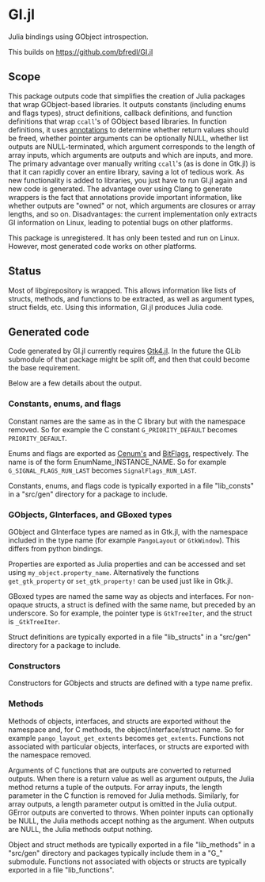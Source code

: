 GI.jl
======

Julia bindings using GObject introspection.

This builds on https://github.com/bfredl/GI.jl

## Scope

This package outputs code that simplifies the creation of Julia packages that wrap GObject-based libraries.
It outputs constants (including enums and flags types), struct definitions, callback definitions, and function definitions that wrap `ccall`'s of GObject based libraries.
In function definitions, it uses [annotations](https://gi.readthedocs.io/en/latest/annotations/giannotations.html) to determine whether return values should be freed, whether pointer arguments can be optionally NULL, whether list outputs are NULL-terminated, which argument corresponds to the length of array inputs, which arguments are outputs and which are inputs, and more.
The primary advantage over manually writing `ccall`'s (as is done in Gtk.jl) is that it can rapidly cover an entire library, saving a lot of tedious work.
As new functionality is added to libraries, you just have to run GI.jl again and new code is generated.
The advantage over using Clang to generate wrappers is the fact that annotations provide important information, like whether outputs are "owned" or not, which arguments are closures or array lengths, and so on.
Disadvantages: the current implementation only extracts GI information on Linux, leading to potential bugs on other platforms.

This package is unregistered. It has only been tested and run on Linux. However, most generated code works on other platforms.

## Status

Most of libgirepository is wrapped.
This allows information like lists of structs, methods, and functions to be extracted, as well as argument types, struct fields, etc.
Using this information, GI.jl produces Julia code.

## Generated code

Code generated by GI.jl currently requires [Gtk4.jl](https://github.com/JuliaGtk/Gtk4.jl).
In the future the GLib submodule of that package might be split off, and then
that could become the base requirement.

Below are a few details about the output.

### Constants, enums, and flags

Constant names are the same as in the C library but with the namespace removed.
So for example the C constant `G_PRIORITY_DEFAULT` becomes `PRIORITY_DEFAULT`.

Enums and flags are exported as [Cenum's](https://github.com/JuliaInterop/CEnum.jl)
and [BitFlags](https://github.com/jmert/BitFlags.jl), respectively. The name is
of the form EnumName_INSTANCE_NAME. So for example `G_SIGNAL_FLAGS_RUN_LAST`
becomes `SignalFlags_RUN_LAST`.

Constants, enums, and flags code is typically exported in a file "lib_consts" in a "src/gen" directory for a package to include.

### GObjects, GInterfaces, and GBoxed types

GObject and GInterface types are named as in Gtk.jl, with the namespace
included in the type name (for example `PangoLayout` or `GtkWindow`). This differs
from python bindings.

Properties are exported as Julia properties and can be accessed and set using
`my_object.property_name`. Alternatively the functions `get_gtk_property` or
`set_gtk_property!` can be used just like in Gtk.jl.

GBoxed types are named the same way as objects and interfaces. For non-opaque structs, a struct is defined with the same name, but preceded by an underscore. So for example, the pointer type is `GtkTreeIter`, and the struct is `_GtkTreeIter`.

Struct definitions are typically exported in a file "lib_structs" in a "src/gen" directory for a package to include.

### Constructors

Constructors for GObjects and structs are defined with a type name prefix.

### Methods

Methods of objects, interfaces, and structs are exported without the namespace
and, for C methods, the object/interface/struct name. So for example `pango_layout_get_extents`
becomes `get_extents`. Functions not associated with particular objects, interfaces, or structs are
exported with the namespace removed.

Arguments of C functions that are outputs are converted to returned outputs. When there
is a return value as well as argument outputs, the Julia method returns a tuple of the
outputs. For array inputs, the length parameter in the C function is removed for
Julia methods. Similarly, for array outputs, a length parameter output is
omitted in the Julia output. GError outputs are converted to throws. When pointer
inputs can optionally be NULL, the Julia methods accept nothing as the argument.
When outputs are NULL, the Julia methods output nothing.

Object and struct methods are typically exported in a file "lib_methods" in a "src/gen" directory and packages typically include them in a "G_" submodule.
Functions not associated with objects or structs are typically exported in a file "lib_functions".

